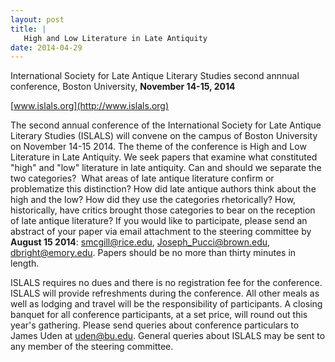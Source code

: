 ```yaml
---
layout: post
title: |
   High and Low Literature in Late Antiquity
date: 2014-04-29
---
```


International Society for Late Antique Literary Studies second annnual
conference, Boston University, **November 14-15,
2014**

[www.islals.org](http://www.islals.org)

The
second annual conference of the International Society for Late Antique
Literary Studies (ISLALS) will convene on the campus of Boston
University on November 14-15 2014. The theme of the conference is High
and Low Literature in Late Antiquity. We seek papers that examine what
constituted "high" and "low" literature in late antiquity. Can and
should we separate the two categories?  What areas of late antique
literature confirm or problematize this distinction? How did late
antique authors think about the high and the low? How did they use the
categories rhetorically? How, historically, have critics brought those
categories to bear on the reception of late antique literature? If you
would like to participate, please send an abstract of your paper via
email attachment to the steering committee by **August 15 2014**:
<smcgill@rice.edu>, <Joseph_Pucci@brown.edu>, <dbright@emory.edu>.
Papers should be no more than thirty minutes in
length.

ISLALS requires no dues and there is no registration
fee for the conference. ISLALS will provide refreshments during the
conference. All other meals as well as lodging and travel will be the
responsibility of participants. A closing banquet for all conference
participants, at a set price, will round out this year's gathering.
Please send queries about conference particulars to James Uden at
<uden@bu.edu>. General queries about ISLALS may be sent to any member of
the steering committee.
